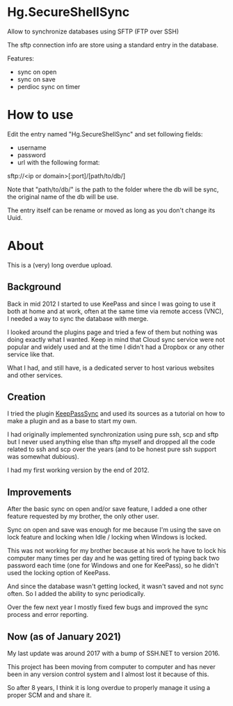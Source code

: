 # Hg.SecureShellSync

Allow to synchronize databases using SFTP (FTP over SSH)

The sftp connection info are store using a standard entry in the database.

Features:
- sync on open
- sync on save
- perdioc sync on timer


# How to use

Edit the entry named "Hg.SecureShellSync" and set following fields:
- username
- password
- url with the following format:

sftp://\<ip or domain\>[:port]/[path/to/db/]

Note that "path/to/db/" is the path to the folder where the db will be sync, the original name of the db will be use.

The entry itself can be rename or moved as long as you don't change its Uuid.


# About

This is a (very) long overdue upload.


## Background 

Back in mid 2012 I started to use KeePass and since I was going to use it both at home and at work, often at the same time via remote access (VNC), I needed a way to sync the database with merge.

I looked around the plugins page and tried a few of them but nothing was doing exactly what I wanted. Keep in mind that Cloud sync service were not popular and widely used and at the time I didn't had a Dropbox or any other service like that.

What I had, and still have, is a dedicated server to host various websites and other services.



## Creation

I tried the plugin [KeepPassSync](https://sourceforge.net/projects/keepasssync/) and used its sources as a tutorial on how to make a plugin and as a base to start my own.

I had originally implemented synchronization using pure ssh, scp and sftp but I never used anything else than sftp myself and dropped all the code related to ssh and scp over the years (and to be honest pure ssh support was somewhat dubious).

I had my first working version by the end of 2012.


## Improvements

After the basic sync on open and/or save feature, I added a one other feature requested by my brother, the only other user.

Sync on open and save was enough for me because I'm using the save on lock feature and locking when Idle / locking when Windows is locked.


This was not working for my brother because at his work he have to lock his computer many times per day and he was getting tired of typing back two password each time (one for Windows and one for KeePass), so he didn't used the locking option of KeePass.

And since the database wasn't getting locked, it wasn't saved and not sync often. So I added the ability to sync periodically.

Over the few next year I mostly fixed few bugs and improved the sync process and error reporting.



## Now (as of January 2021)

My last update was around 2017 with a bump of SSH.NET to version 2016.

This project has been moving from computer to computer and has never been in any version control system and I almost lost it because of this.

So after 8 years, I think it is long overdue to properly manage it using a proper SCM and and share it.

